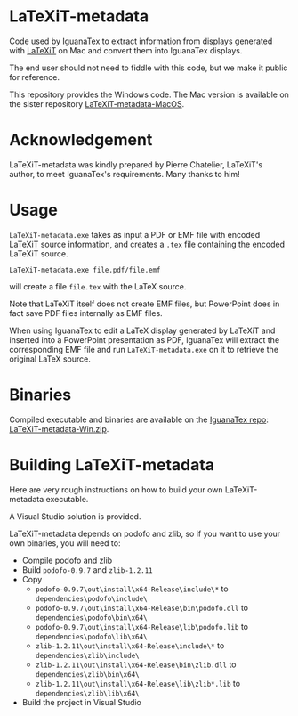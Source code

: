 # LaTeXiT-metadata

Code used by [IguanaTex](https://github.com/Jonathan-LeRoux/IguanaTex/) to extract information from displays generated with [LaTeXiT](https://www.chachatelier.fr/latexit/) on Mac and convert them into IguanaTex displays.

The end user should not need to fiddle with this code, but we make it public for reference.

This repository provides the Windows code. The Mac version is available on the sister repository [LaTeXiT-metadata-MacOS](https://github.com/LaTeXiT-metadata/LaTeXiT-metadata-MacOS).

# Acknowledgement
LaTeXiT-metadata was kindly prepared by Pierre Chatelier, LaTeXiT's author, to meet IguanaTex's requirements. Many thanks to him!

# Usage

`LaTeXiT-metadata.exe` takes as input a PDF or EMF file with encoded LaTeXiT source information, and creates a `.tex` file containing the encoded LaTeXiT source.

```
LaTeXiT-metadata.exe file.pdf/file.emf
```
will create a file `file.tex` with the LaTeX source.

Note that LaTeXiT itself does not create EMF files, but PowerPoint does in fact save PDF files internally as EMF files. 

When using IguanaTex to edit a LaTeX display generated by LaTeXiT and inserted into a PowerPoint presentation as PDF, IguanaTex will extract the corresponding EMF file and run `LaTeXiT-metadata.exe` on it to retrieve the original LaTeX source.

# Binaries

Compiled executable and binaries are available on the [IguanaTex repo](https://github.com/Jonathan-LeRoux/IguanaTex): [LaTeXiT-metadata-Win.zip](https://github.com/Jonathan-LeRoux/IguanaTex/releases/download/v1.60.3/LaTeXiT-metadata-Win.zip).

# Building LaTeXiT-metadata

Here are very rough instructions on how to build your own LaTeXiT-metadata executable.

A Visual Studio solution is provided.

LaTeXiT-metadata depends on podofo and zlib, so if you want to use your own binaries, you will need to:
- Compile podofo and zlib
- Build `podofo-0.9.7` and `zlib-1.2.11`
- Copy 
  * `podofo-0.9.7\out\install\x64-Release\include\*` to `dependencies\podofo\include\`
  * `podofo-0.9.7\out\install\x64-Release\bin\podofo.dll` to `dependencies\podofo\bin\x64\`
  * `podofo-0.9.7\out\install\x64-Release\lib\podofo.lib` to `dependencies\podofo\lib\x64\`
  * `zlib-1.2.11\out\install\x64-Release\include\*`  to `dependencies\zlib\include\`
  * `zlib-1.2.11\out\install\x64-Release\bin\zlib.dll`  to `dependencies\zlib\bin\x64\`
  * `zlib-1.2.11\out\install\x64-Release\lib\zlib*.lib`  to `dependencies\zlib\lib\x64\`
- Build the project in Visual Studio
